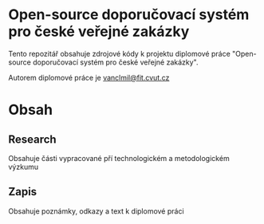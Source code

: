 # Open-source doporučovací systém pro české veřejné zakázky

Tento repozitář obsahuje zdrojové kódy k projektu diplomové práce "Open-source doporučovací systém pro české veřejné zakázky".

Autorem diplomové práce je vanclmil@fit.cvut.cz

# Obsah

## Research

Obsahuje části vypracované pří technologickém a metodologickém výzkumu

## Zapis

Obsahuje poznámky, odkazy a text k diplomové práci